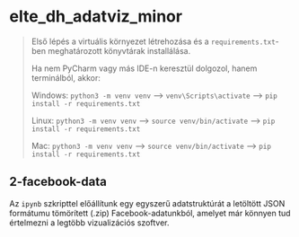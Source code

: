 # elte_dh_adatviz_minor

> Első lépés a virtuális környezet létrehozása és a `requirements.txt`-ben meghatározott könyvtárak installálása.
> 
> Ha nem PyCharm vagy más IDE-n keresztül dolgozol, hanem terminálból, akkor:
> 
>Windows: `python3 -m venv venv` --> `venv\Scripts\activate` --> `pip install -r requirements.txt`
> 
>Linux: `python3 -m venv venv` --> `source venv/bin/activate` --> `pip install -r requirements.txt`
> 
>Mac: `python3 -m venv venv` --> `source venv/bin/activate` --> `pip install -r requirements.txt`

## 2-facebook-data
Az `ipynb` szkripttel előállítunk egy egyszerű adatstruktúrát a letöltött JSON formátumu tömörített (.zip) 
Facebook-adatunkból, amelyet már könnyen tud értelmezni a legtöbb vizualizációs szoftver.